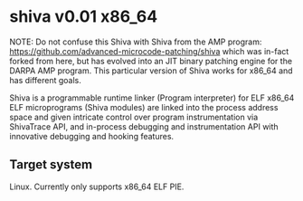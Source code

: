 # shiva v0.01 x86_64
NOTE: Do not confuse this Shiva with Shiva from the AMP program: https://github.com/advanced-microcode-patching/shiva
which was in-fact forked from here, but has evolved into an JIT binary patching engine for the DARPA AMP program.
This particular version of Shiva works for x86_64 and has different goals.

Shiva is a programmable runtime linker (Program interpreter) for ELF x86_64
ELF microprograms (Shiva modules) are linked into the process address space and given
intricate control over program instrumentation via ShivaTrace API, and in-process debugging
and instrumentation API with innovative debugging and hooking features. 

## Target system

Linux.
Currently only supports x86_64 ELF PIE.
